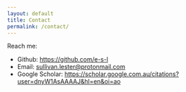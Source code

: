 ```yaml
---
layout: default
title: Contact
permalink: /contact/
---
```


Reach me:
- Github: https://github.com/e-s-l
- Email: sullivan.lester@protonmail.com
- Google Scholar: https://scholar.google.com.au/citations?user=dnyW1AsAAAAJ&hl=en&oi=ao
